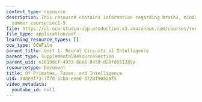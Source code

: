 ```yaml
---
content_type: resource
description: This resource contains information regarding brains, minds and machines
  summer course:Lec1-5.
file: https://ol-ocw-studio-app-production.s3.amazonaws.com/courses/res-9-003-brains-minds-and-machines-summer-course-summer-2015/948e9f737f7d1cbaeee03728f90528f5_MITRES_9_003SUM15_lec1-5.pdf
file_type: application/pdf
learning_resource_types: []
ocw_type: OCWFile
parent_title: Unit 1. Neural Circuits of Intelligence
parent_type: SupplementalResourceSection
parent_uid: e1619dcf-4933-8ee6-8458-d20fd651289a
resourcetype: Document
title: Of Primates, Faces, and Intelligence
uid: 948e9f73-7f7d-1cba-eee0-3728f90528f5
video_metadata:
  youtube_id: null
---
```

